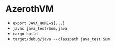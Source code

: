 # AzerothVM


  
- `export JAVA_HOME=${...}`
- `javac java_test/Sum.java`
- `cargo build`
- `target/debug/java --classpath java_test Sum`
